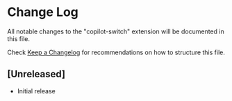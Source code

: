 # Change Log

All notable changes to the "copilot-switch" extension will be documented in this file.

Check [Keep a Changelog](http://keepachangelog.com/) for recommendations on how to structure this file.

## [Unreleased]

- Initial release